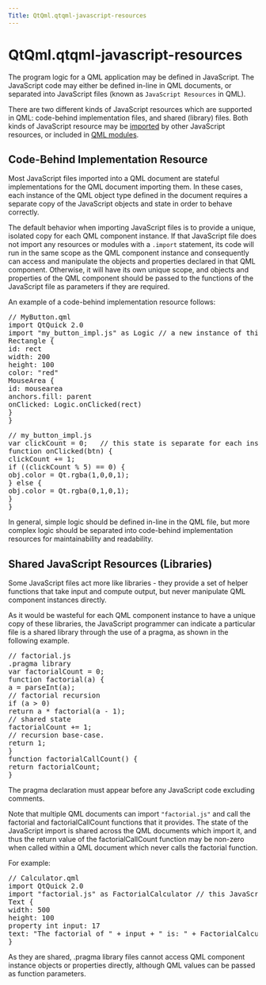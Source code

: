 ```yaml
---
Title: QtQml.qtqml-javascript-resources
---
```


# QtQml.qtqml-javascript-resources

<span class="subtitle"></span>
<!-- $$$qtqml-javascript-resources.html-description -->
<p>The program logic for a QML application may be defined in JavaScript. The JavaScript code may either be defined in-line in QML documents, or separated into JavaScript files (known as <code>JavaScript Resources</code> in QML).</p>
<p>There are two different kinds of JavaScript resources which are supported in QML: code-behind implementation files, and shared (library) files. Both kinds of JavaScript resource may be <a href="QtQml.qtqml-javascript-imports.md">imported</a> by other JavaScript resources, or included in <a href="QtQml.qtqml-modules-topic.md">QML modules</a>.</p>
<h2 id="code-behind-implementation-resource">Code-Behind Implementation Resource</h2>
<p>Most JavaScript files imported into a QML document are stateful implementations for the QML document importing them. In these cases, each instance of the QML object type defined in the document requires a separate copy of the JavaScript objects and state in order to behave correctly.</p>
<p>The default behavior when importing JavaScript files is to provide a unique, isolated copy for each QML component instance. If that JavaScript file does not import any resources or modules with a <code>.import</code> statement, its code will run in the same scope as the QML component instance and consequently can access and manipulate the objects and properties declared in that QML component. Otherwise, it will have its own unique scope, and objects and properties of the QML component should be passed to the functions of the JavaScript file as parameters if they are required.</p>
<p>An example of a code-behind implementation resource follows:</p>
<pre class="qml"><span class="comment">// MyButton.qml</span>
import QtQuick 2.0
import &quot;my_button_impl.js&quot; as Logic <span class="comment">// a new instance of this JavaScript resource is loaded for each instance of Button.qml</span>
<span class="type">Rectangle</span> {
<span class="name">id</span>: <span class="name">rect</span>
<span class="name">width</span>: <span class="number">200</span>
<span class="name">height</span>: <span class="number">100</span>
<span class="name">color</span>: <span class="string">&quot;red&quot;</span>
<span class="type">MouseArea</span> {
<span class="name">id</span>: <span class="name">mousearea</span>
<span class="name">anchors</span>.fill: <span class="name">parent</span>
<span class="name">onClicked</span>: <span class="name">Logic</span>.<span class="name">onClicked</span>(<span class="name">rect</span>)
}
}</pre>
<pre class="qml">// my_button_impl.js
var clickCount = 0;   // this state is separate for each instance of MyButton
function onClicked(btn) {
clickCount += 1;
if ((clickCount % 5) == 0) {
obj.color = Qt.rgba(1,0,0,1);
} else {
obj.color = Qt.rgba(0,1,0,1);
}
}</pre>
<p>In general, simple logic should be defined in-line in the QML file, but more complex logic should be separated into code-behind implementation resources for maintainability and readability.</p>
<h2 id="shared-javascript-resources-libraries">Shared JavaScript Resources (Libraries)</h2>
<p>Some JavaScript files act more like libraries - they provide a set of helper functions that take input and compute output, but never manipulate QML component instances directly.</p>
<p>As it would be wasteful for each QML component instance to have a unique copy of these libraries, the JavaScript programmer can indicate a particular file is a shared library through the use of a pragma, as shown in the following example.</p>
<pre class="cpp"><span class="comment">// factorial.js</span>
<span class="operator">.</span>pragma library
var factorialCount <span class="operator">=</span> <span class="number">0</span>;
function factorial(a) {
a <span class="operator">=</span> parseInt(a);
<span class="comment">// factorial recursion</span>
<span class="keyword">if</span> (a <span class="operator">&gt;</span> <span class="number">0</span>)
<span class="keyword">return</span> a <span class="operator">*</span> factorial(a <span class="operator">-</span> <span class="number">1</span>);
<span class="comment">// shared state</span>
factorialCount <span class="operator">+</span><span class="operator">=</span> <span class="number">1</span>;
<span class="comment">// recursion base-case.</span>
<span class="keyword">return</span> <span class="number">1</span>;
}
function factorialCallCount() {
<span class="keyword">return</span> factorialCount;
}</pre>
<p>The pragma declaration must appear before any JavaScript code excluding comments.</p>
<p>Note that multiple QML documents can import <code>&quot;factorial.js&quot;</code> and call the factorial and factorialCallCount functions that it provides. The state of the JavaScript import is shared across the QML documents which import it, and thus the return value of the factorialCallCount function may be non-zero when called within a QML document which never calls the factorial function.</p>
<p>For example:</p>
<pre class="qml"><span class="comment">// Calculator.qml</span>
import QtQuick 2.0
import &quot;factorial.js&quot; as FactorialCalculator <span class="comment">// this JavaScript resource is only ever loaded once by the engine, even if multiple instances of Calculator.qml are created</span>
<span class="type">Text</span> {
<span class="name">width</span>: <span class="number">500</span>
<span class="name">height</span>: <span class="number">100</span>
property <span class="type">int</span> <span class="name">input</span>: <span class="number">17</span>
<span class="name">text</span>: <span class="string">&quot;The factorial of &quot;</span> <span class="operator">+</span> <span class="name">input</span> <span class="operator">+</span> <span class="string">&quot; is: &quot;</span> <span class="operator">+</span> <span class="name">FactorialCalculator</span>.<span class="name">factorial</span>(<span class="name">input</span>)
}</pre>
<p>As they are shared, .pragma library files cannot access QML component instance objects or properties directly, although QML values can be passed as function parameters.</p>
<!-- @@@qtqml-javascript-resources.html -->
